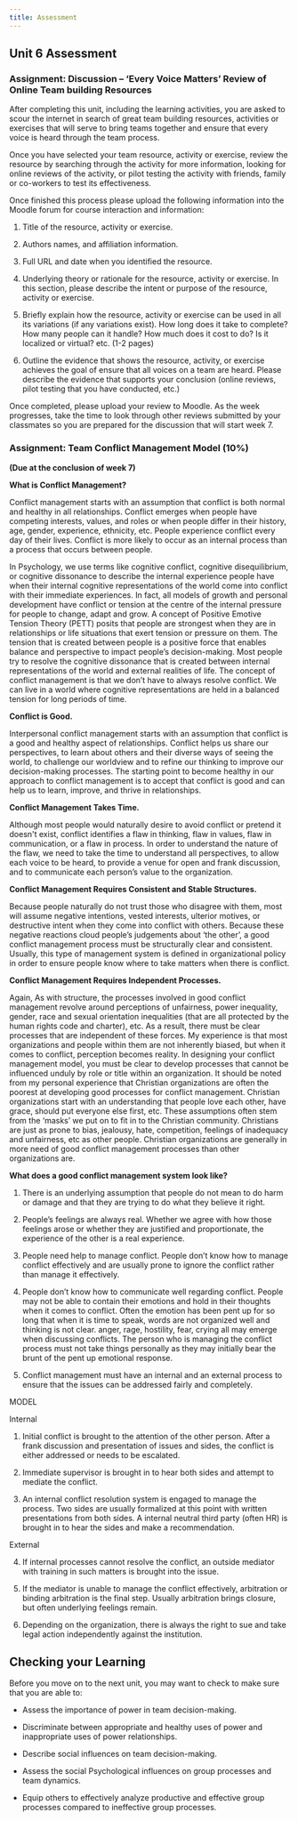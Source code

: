 ```yaml
---
title: Assessment
---
```



## Unit 6 Assessment


### Assignment: Discussion – ‘Every Voice Matters’ Review of Online Team building Resources 

After completing this unit, including the learning activities, you are asked to
scour the internet in search of great team building resources, activities or
exercises that will serve to bring teams together and ensure that every voice is
heard through the team process.

Once you have selected your team resource, activity or exercise, review the
resource by searching through the activity for more information, looking for
online reviews of the activity, or pilot testing the activity with friends,
family or co-workers to test its effectiveness.

Once finished this process please upload the following information into the
Moodle forum for course interaction and information:

1.  Title of the resource, activity or exercise.

2.  Authors names, and affiliation information.

3.  Full URL and date when you identified the resource.

4.  Underlying theory or rationale for the resource, activity or exercise. In
    this section, please describe the intent or purpose of the resource,
    activity or exercise.

5.  Briefly explain how the resource, activity or exercise can be used in all
    its variations (if any variations exist). How long does it take to complete?
    How many people can it handle? How much does it cost to do? Is it localized
    or virtual? etc. (1-2 pages)

6.  Outline the evidence that shows the resource, activity, or exercise achieves
    the goal of ensure that all voices on a team are heard. Please describe the
    evidence that supports your conclusion (online reviews, pilot testing that
    you have conducted, etc.)

Once completed, please upload your review to Moodle. As the week progresses,
take the time to look through other reviews submitted by your classmates so you
are prepared for the discussion that will start week 7.

### Assignment: Team Conflict Management Model (10%)

**(Due at the conclusion of week 7)**

**What is Conflict Management?**

Conflict management starts with an assumption that conflict is both normal and
healthy in all relationships. Conflict emerges when people have competing
interests, values, and roles or when people differ in their history, age,
gender, experience, ethnicity, etc. People experience conflict every day of
their lives. Conflict is more likely to occur as an internal process than a
process that occurs between people.

In Psychology, we use terms like cognitive conflict, cognitive disequilibrium,
or cognitive dissonance to describe the internal experience people have when
their internal cognitive representations of the world come into conflict with
their immediate experiences. In fact, all models of growth and personal
development have conflict or tension at the centre of the internal pressure for
people to change, adapt and grow. A concept of Positive Emotive Tension Theory
(PETT) posits that people are strongest when they are in relationships or life
situations that exert tension or pressure on them. The tension that is created
between people is a positive force that enables balance and perspective to
impact people’s decision-making. Most people try to resolve the cognitive
dissonance that is created between internal representations of the world and
external realities of life. The concept of conflict management is that we don’t
have to always resolve conflict. We can live in a world where cognitive
representations are held in a balanced tension for long periods of time.

**Conflict is Good.**

Interpersonal conflict management starts with an assumption that conflict is a
good and healthy aspect of relationships. Conflict helps us share our
perspectives, to learn about others and their diverse ways of seeing the world,
to challenge our worldview and to refine our thinking to improve our
decision-making processes. The starting point to become healthy in our approach
to conflict management is to accept that conflict is good and can help us to
learn, improve, and thrive in relationships.

**Conflict Management Takes Time.**

Although most people would naturally desire to avoid conflict or pretend it
doesn't exist, conflict identifies a flaw in thinking, flaw in values, flaw in
communication, or a flaw in process. In order to understand the nature of the
flaw, we need to take the time to understand all perspectives, to allow each
voice to be heard, to provide a venue for open and frank discussion, and to
communicate each person’s value to the organization.

**Conflict Management Requires Consistent and Stable Structures.**

Because people naturally do not trust those who disagree with them, most will
assume negative intentions, vested interests, ulterior motives, or destructive
intent when they come into conflict with others. Because these negative
reactions cloud people’s judgements about ‘the other’, a good conflict
management process must be structurally clear and consistent. Usually, this type
of management system is defined in organizational policy in order to ensure
people know where to take matters when there is conflict.

**Conflict Management Requires Independent Processes.**

Again, As with structure, the processes involved in good conflict management
revolve around perceptions of unfairness, power inequality, gender, race and
sexual orientation inequalities (that are all protected by the human rights code
and charter), etc. As a result, there must be clear processes that are
independent of these forces. My experience is that most organizations and people
within them are not inherently biased, but when it comes to conflict, perception
becomes reality. In designing your conflict management model, you must be clear
to develop processes that cannot be influenced unduly by role or title within an
organization. It should be noted from my personal experience that Christian
organizations are often the poorest at developing good processes for conflict
management. Christian organizations start with an understanding that people love
each other, have grace, should put everyone else first, etc. These assumptions
often stem from the ‘masks’ we put on to fit in to the Christian community.
Christians are just as prone to bias, jealousy, hate, competition, feelings of
inadequacy and unfairness, etc as other people. Christian organizations are
generally in more need of good conflict management processes than other
organizations are.

**What does a good conflict management system look like?**

1.  There is an underlying assumption that people do not mean to do harm or
    damage and that they are trying to do what they believe it right.

2.  People’s feelings are always real. Whether we agree with how those feelings
    arose or whether they are justified and proportionate, the experience of the
    other is a real experience.

3.  People need help to manage conflict. People don’t know how to manage
    conflict effectively and are usually prone to ignore the conflict rather
    than manage it effectively.

4.  People don’t know how to communicate well regarding conflict. People may not
    be able to contain their emotions and hold in their thoughts when it comes
    to conflict. Often the emotion has been pent up for so long that when it is
    time to speak, words are not organized well and thinking is not clear.
    anger, rage, hostility, fear, crying all may emerge when discussing
    conflicts. The person who is managing the conflict process must not take
    things personally as they may initially bear the brunt of the pent up
    emotional response.

5.  Conflict management must have an internal and an external process to ensure
    that the issues can be addressed fairly and completely.

MODEL

Internal

1.  Initial conflict is brought to the attention of the other person. After a
    frank discussion and presentation of issues and sides, the conflict is
    either addressed or needs to be escalated.

2.  Immediate supervisor is brought in to hear both sides and attempt to mediate
    the conflict.

3.  An internal conflict resolution system is engaged to manage the process. Two
    sides are usually formalized at this point with written presentations from
    both sides. A internal neutral third party (often HR) is brought in to hear
    the sides and make a recommendation.

External

4. If internal processes cannot resolve the conflict, an outside mediator with
training in such matters is brought into the issue.

5. If the mediator is unable to manage the conflict effectively, arbitration or
binding arbitration is the final step. Usually arbitration brings closure, but
often underlying feelings remain.

6. Depending on the organization, there is always the right to sue and take
legal action independently against the institution.

Checking your Learning
----------------------

Before you move on to the next unit, you may want to check to make sure that you
are able to:

-   Assess the importance of power in team decision-making.

-   Discriminate between appropriate and healthy uses of power and inappropriate
    uses of power relationships.

-   Describe social influences on team decision-making.

-   Assess the social Psychological influences on group processes and team
    dynamics.

-   Equip others to effectively analyze productive and effective group processes
    compared to ineffective group processes.
